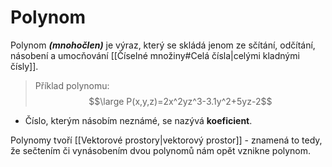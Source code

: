 # Polynom
Polynom ***(mnohočlen)*** je výraz, který se skládá jenom ze sčítání, odčítání, násobení a umocňování [[Číselné množiny#Celá čísla|celými kladnými čísly]].

> Příklad polynomu:
> $$\large P(x,y,z)=2x^2yz^3-3.1y^2+5yz-2$$

- Číslo, kterým násobím neznámé, se nazývá **koeficient**.

Polynomy tvoří [[Vektorové prostory|vektorový prostor]] - znamená to tedy, že sečtením či vynásobením dvou polynomů nám opět vznikne polynom.